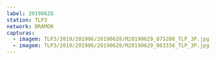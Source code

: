 ```yaml
---
label: 20190628
station: TLP3
network: BRAMON
capturas:
  - imagem: TLP3/2019/201906/20190628/M20190629_075200_TLP_3P.jpg
  - imagem: TLP3/2019/201906/20190628/M20190629_063338_TLP_3P.jpg
---
```

